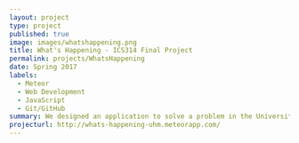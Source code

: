 ```yaml
---
layout: project
type: project
published: true
image: images/whatshappening.png
title: What's Happening - ICS314 Final Project
permalink: projects/WhatsHappening
date: Spring 2017
labels:
  - Meteor
  - Web Development
  - JavaScript
  - Git/GitHub
summary: We designed an application to solve a problem in the University of Hawaii at Manoa community. We created the application "What's Happening", that acts as a central hub for events goers and event organizers to consolidate and organize the various events that are going on around the University of Hawaii at Manoa. Users have the ability to make accounts and browse events, add events, and edit their own events.
projecturl: http://whats-happening-uhm.meteorapp.com/
---
```

